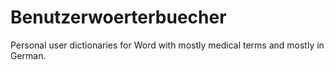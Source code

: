 # Benutzerwoerterbuecher
Personal user dictionaries for Word with mostly medical terms and mostly in German.
